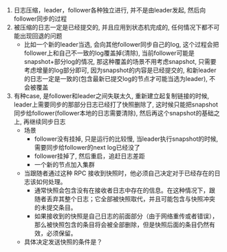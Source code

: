 1. 日志压缩，leader，follower各种独立进行, 并不是由leader发起, 然后向follower同步的过程
2. 被压缩的日志一定是已经提交的, 并且应用到状态机完成的, 任何情况下都不可能出现回退的问题
	* 比如一个新的leader当选, 会向其他follower同步自己的log, 这个过程会把follower上和自己不一致的log覆盖掉(清除), 当前follower可能是snapshot+部分log的情况, 那这种覆盖的场景不用考虑snapshot, 只需要考虑增量的log部分即可, 因为snapshot的内容是已经提交的, 和新leader的日志一定是一致的(包含最新已提交log的节点才可能当选为leader), 不会被覆盖
3. 有种case, 是follower和leader之间失联太久, 重新建立起复制链接的时候, leader上需要同步的那部分日志已经打了快照删除了, 这时候只能把snapshot同步给follower(follower本地的日志需要清除), 然后再这个snapshot的基础之上, 再继续同步日志
	* 场景
		* follower没有挂掉, 只是运行的比较慢, 当leader执行snapshot的时候, 需要同步给follower的next log已经没了
		* follower挂掉了, 然后重启，追赶日志差距
		* 一个新的节点加入集群
	* 当跟随者通过这种 RPC 接收到快照时，他必须自己决定对于已经存在的日志该如何处理。
		* 通常快照会包含没有在接收者日志中存在的信息。在这种情况下，跟随者丢弃其整个日志；它全部被快照取代，并且可能包含与快照冲突的未提交条目。
		* 如果接收到的快照是自己日志的前面部分（由于网络重传或者错误），那么被快照包含的条目将会被全部删除，但是快照后面的条目仍然有效，必须保留。
	* 具体决定发送快照的条件是？